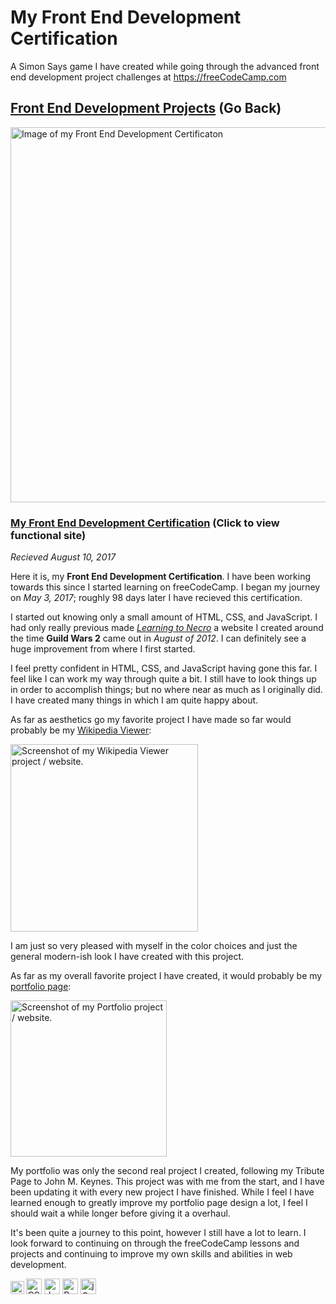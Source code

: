 # My Front End Development Certification
A Simon Says game I have created while going through the advanced front end development project challenges at https://freeCodeCamp.com

## [Front End Development Projects](https://github.com/Squibs/freeCodeCamp/tree/master/Front%20End%20Development%20Certification#my-front-end-development-certificaton) (Go Back)
 
<a href="https://www.freecodecamp.org/squibs/front-end-certification" target="_blank"><img src="../../Images/my-front-end-development-certificate.png" height="600" alt="Image of my Front End Development Certificaton"/></a>

### [My Front End Development Certification](https://www.freecodecamp.org/squibs/front-end-certification) (Click to view functional site)

<em>Recieved August 10, 2017</em>

Here it is, my <b>Front End Development Certification</b>. I have been working towards this since I started learning on freeCodeCamp. I began my journey on <em>May 3, 2017</em>; roughly 98 days later I have recieved this certification.

I started out knowing only a small amount of HTML, CSS, and JavaScript. I had only really previous made <a href="http://learningtonecro.com/"><em>Learning to Necro</em></a> a website I created around the time <b>Guild Wars 2</b> came out in <em>August of 2012</em>. I can definitely see a huge improvement from where I first started.

I feel pretty confident in HTML, CSS, and JavaScript having gone this far. I feel like I can work my way through quite a bit. I still have to look things up in order to accomplish things; but no where near as much as I originally did. I have created many things in which I am quite happy about.

As far as aesthetics go my favorite project I have made so far would probably be my <a href="https://squibs.github.io/wikipedia-viewer/">Wikipedia Viewer</a>:

<a href="https://squibs.github.io/wikipedia-viewer/" target="_blank"><img src="../../Images/screenshot-wikipedia-viewer.png" height="300" alt="Screenshot of my Wikipedia Viewer project / website."/></a>

I am just so very pleased with myself in the color choices and just the general modern-ish look I have created with this project.

As far as my overall favorite project I have created, it would probably be my <a href="https://squibs.github.io/" target="_blank">portfolio page</a>:

<a href="https://squibs.github.io/" target="_blank"><img src="../../Images/screenshot-portfolio.png" height="250" alt="Screenshot of my Portfolio project / website."/></a>

My portfolio was only the second real project I created, following my Tribute Page to John M. Keynes. This project was with me from the start, and I have been updating it with every new project I have finished. While I feel I have learned enough to greatly improve my portfolio page design a lot, I feel I should wait a while longer before giving it a overhaul.

It's been quite a journey to this point, however I still have a lot to learn. I look forward to continuing on through the freeCodeCamp lessons and projects and continuing to improve my own skills and abilities in web development.

<img src="../../Images/icon-html5.png" alt="HTML5 icon" width="21.5"/>	<img src="../../Images/icon-css3.png" alt="CSS3 icon" width="25"/>	<img src="../../Images/icon-javascript.png" alt="Javascript icon" width="25"/>	<img src="../../Images/icon-bootstrap.png" alt="BootStrap icon" width="25"/>	<img src="../../Images/icon-jquery.png" alt="jQuery icon" width="25"/>
